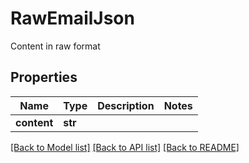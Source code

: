 # RawEmailJson

Content in raw format
## Properties
Name | Type | Description | Notes
------------ | ------------- | ------------- | -------------
**content** | **str** |  | 

[[Back to Model list]](../README.md#documentation-for-models) [[Back to API list]](../README.md#documentation-for-api-endpoints) [[Back to README]](../README.md)


